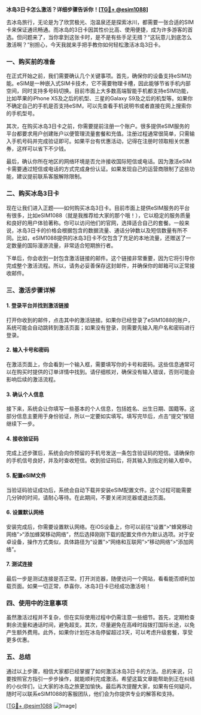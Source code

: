 **冰岛3日卡怎么激活？详细步骤告诉你！[[TG💪+ @esim1088](https://t.me/s/esim1088)]**

去冰岛旅行，无论是为了欣赏极光、泡温泉还是探索冰川，都需要一张合适的SIM卡来保证通讯畅通。而冰岛的3日卡因其性价比高、使用便捷，成为许多游客的首选。但问题来了，当你拿到这张卡时，是不是有些手足无措？“这玩意儿到底怎么激活啊？”别担心，今天我就来手把手教你如何轻松激活冰岛3日卡。

### 一、购买前的准备

在正式开始之前，我们需要确认几个关键事项。首先，确保你的设备支持eSIM功能。eSIM是一种嵌入式SIM卡技术，它不需要物理卡槽，因此能够节省手机内部空间，同时支持多号码切换。目前市面上大多数高端智能手机都支持eSIM功能，比如苹果的iPhone XS及之后的机型、三星的Galaxy S9及之后的机型等。如果你不确定自己的手机是否支持eSIM，可以先查看手机说明书或者直接在网上搜索你的手机型号。

其次，在购买冰岛3日卡之前，你需要提前注册一个账户。很多提供eSIM服务的平台都要求用户创建账户以便管理流量套餐和充值。注册过程通常很简单，只需输入手机号码并完成验证即可。如果平台有优惠活动，记得在注册时领取相关优惠券，这样可以省下不少钱。

最后，确认你所在地区的网络环境是否允许接收国际短信或电话。因为激活eSIM卡需要通过短信或电话的方式完成身份认证。如果发现自己的运营商限制了这些功能，建议提前联系客服解除限制。

### 二、购买冰岛3日卡

现在让我们进入正题——如何购买冰岛3日卡。目前市面上提供eSIM服务的平台有很多，比如eSIM1088（就是我推荐给大家的那个哦！），它以稳定的服务质量和良好的用户体验著称。你可以访问他们的官网，选择适合自己的套餐。一般来说，冰岛3日卡的价格会根据包含的数据流量、通话分钟数以及短信数量有所不同。比如，eSIM1088提供的冰岛3日卡不仅包含了充足的本地流量，还赠送了一定数量的国际漫游流量，非常适合短期旅行者。

下单后，你会收到一封包含激活链接的邮件。这个链接非常重要，因为它将引导你完成整个激活流程。所以，请务必妥善保存这封邮件，并确保你的邮箱可以正常接收邮件。

### 三、激活步骤详解

#### 1. 登录平台并找到激活链接

打开你收到的邮件，点击其中的激活链接。如果你已经登录了eSIM1088的账户，系统可能会自动跳转到激活页面；如果没有登录，则需要先输入用户名和密码进行登录。

#### 2. 输入卡号和密码

在激活页面上，你会看到一个输入框，需要填写你的卡号和密码。这些信息通常可以在购买时提供的订单详情中找到。请仔细核对，确保没有输入错误，否则可能会影响后续的激活流程。

#### 3. 确认个人信息

接下来，系统会让你填写一些基本的个人信息，包括姓名、出生日期、国籍等。这部分信息主要用于身份验证，所以一定要如实填写。填写完毕后，点击“提交”按钮继续下一步。

#### 4. 接收验证码

完成上述步骤后，系统会向你预留的手机号发送一条包含验证码的短信。请确保你的手机信号良好，并及时查收短信。收到验证码后，将其输入到指定的输入框中。

#### 5. 配置eSIM文件

当验证码验证成功后，系统会自动下载并安装eSIM配置文件。这个过程可能需要几分钟的时间，请耐心等待。在此期间，不要关闭浏览器或退出页面。

#### 6. 设置默认网络

安装完成后，你需要设置默认网络。在iOS设备上，你可以前往“设置”>“蜂窝移动网络”>“添加蜂窝移动网络”，然后选择刚刚下载的配置文件作为默认选项。对于安卓设备，操作方式类似，具体路径为“设置”>“网络和互联网”>“移动网络”>“添加网络”。

#### 7. 测试连接

最后一步是测试连接是否正常。打开浏览器，随便访问一个网站，看看能否顺利加载页面。如果一切正常，恭喜你，冰岛3日卡已经成功激活啦！

### 四、使用中的注意事项

虽然激活过程并不复杂，但在实际使用过程中仍需注意一些细节。首先，定期检查剩余流量和通话时间，避免超支。其次，尽量避免在高峰时段拨打国际长途，以免产生额外费用。此外，如果你计划在冰岛停留超过3天，可以考虑升级套餐，享受更多优惠。

### 五、总结

通过以上步骤，相信大家都已经掌握了如何激活冰岛3日卡的方法。总的来说，只要按照官方指引一步步操作，就能顺利完成激活。希望这篇文章能帮助到正在纠结的小伙伴们，让大家的冰岛之旅更加愉快。最后再次提醒大家，如果有任何疑问，随时可以联系eSIM1088的客服团队，他们会为你提供专业的解答和支持。

[[TG💪+ @esim1088](https://t.me/s/esim1088) ![Image](https://i.postimg.cc/4NQfJmqS/Snipaste-2025-05-13-00-14-12.png)]